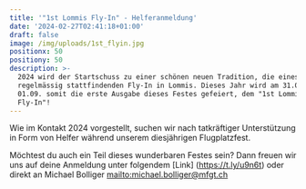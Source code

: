 ```yaml
---
title: '"1st Lommis Fly-In" - Helferanmeldung'
date: '2024-02-27T02:41:18+01:00'
draft: false
image: /img/uploads/1st_flyin.jpg
positionx: 50
positiony: 50
description: >-
  2024 wird der Startschuss zu einer schönen neuen Tradition, die eines
  regelmässig stattfindenden Fly-In in Lommis. Dieses Jahr wird am 31.08. &
  01.09. somit die erste Ausgabe dieses Festes gefeiert, dem "1st Lommis
  Fly-In"!
---
```

Wie im Kontakt 2024 vorgestellt, suchen wir nach tatkräftiger Unterstützung in Form von Helfer während unserem diesjährigen Flugplatzfest.

Möchtest du auch ein Teil dieses wunderbaren Festes sein? Dann freuen wir uns auf deine Anmeldung unter folgendem [Link] (https://t.ly/u9n6t) oder direkt an Michael Bolliger <mailto:michael.bolliger@mfgt.ch>

